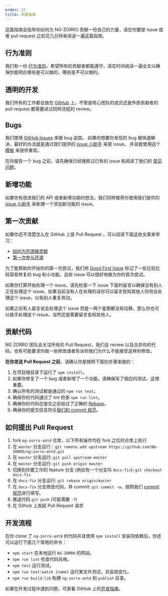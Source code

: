 ```yaml
---
order: 12
title: 贡献指南
---
```


这篇指南会指导你如何为 NG-ZORRO 贡献一份自己的力量，请在你要提 issue 或者 pull request 之前花几分钟来阅读一遍这篇指南。

## 行为准则

我们有一份 [行为准则](https://github.com/NG-ZORRO/ng-zorro-antd/blob/master/CODE_OF_CONDUCT.md)，希望所有的贡献者都能遵守，请花时间阅读一遍全文以确保你能明白哪些是可以做的，哪些是不可以做的。

## 透明的开发

我们所有的工作都会放在 [GitHub](https://github.com/NG-ZORRO/ng-zorro-antd) 上。不管是核心团队的成员还是外部贡献者的 pull request 都需要进过同样流程的 review。

## Bugs

我们使用 [GitHub Issues](https://github.com/NG-ZORRO/ng-zorro-antd/issues) 来做 bug 追踪。 如果你想要你发现的 bug 被快速解决，最好的办法就是通过我们提供的 [issue 小助手](https://ng.ant.design/issue-helper/#/zh) 来提 issue。 并且能使用这个 [模板](https://stackblitz.com/edit/ng-zorro-antd-ivy) 来提供重现。

在你报告一个 bug 之前，请先确保已经搜索过已有的 issue 和阅读了我们的 [常见问题](docs/faq/zh)。

## 新增功能

如果你有改进我们的 API 或者新增功能的想法，我们同样推荐你使用我们提供的 [issue 小助手](https://ng.ant.design/issue-helper/#/zh) 来新建一个添加新功能的 issue。

## 第一次贡献

如果你还不清楚怎么在 GitHub 上提 Pull Request ，可以阅读下面这些文章来学习：

* [如何为开源做贡献](https://opensource.guide/zh-cn/how-to-contribute/)
* [第一次参与开源](https://github.com/firstcontributions/first-contributions/blob/master/translations/README.chs.md)

为了能帮助你开始你的第一次尝试，我们用 [Good First Issue](https://github.com/NG-ZORRO/ng-zorro-antd/labels/good%20first%20issue) 标记了一些比较比较容易修复的 bug 和小功能。这些 issue 可以很好地做为你的首次尝试。

如果你打算开始处理一个 issue，请先检查一下 issue 下面的留言以确保没有别人正在处理这个 issue。如果当前没有人在处理的话你可以留言告知其他人你将会处理这个 issue，以免别人重复劳动。

如果之前有人留言说会处理这个 issue 但是一两个星期都没有动静，那么你也可以接手处理这个 issue，当然还是需要留言告知其他人。

## 贡献代码

NG ZORRO 团队会关注所有的 Pull Request，我们会 review 以及合并你的代码，也有可能要求你做一些修改或者告诉你我们为什么不能接受这样的修改。

**在你发送 Pull Request 之前**，请确认你是按照下面的步骤来做的：

1. 在项目根目录下运行了 `npm install`。
2. 如果你修复了一个 bug 或者新增了一个功能，请确保写了相应的测试，这很重要。
3. 确认所有的测试都是通过的 `npm run test`。
4. 确保你的代码通过了 lint 检查 `npm run lint`。
5. 确保你的代码在提交之前经过了正确的 [Rebase](https://www.digitalocean.com/community/tutorials/how-to-rebase-and-update-a-pull-request)。
6. 确保你的提交信息符合[我们的 commit 规范](https://github.com/NG-ZORRO/ng-zorro-antd/blob/master/CONTRIBUTING.md#-commit-message-guidelines)。


## 如何提出 Pull Request

1. fork `ng-zorro-antd` 仓库，以下所有操作均在 fork 之后的仓库上执行
2. 在 `master` 分支运行：`git remote add upstream https://github.com/NG-ZORRO/ng-zorro-antd.git`
3. 在 `master` 分支运行: `git pull upstream master`
4. 在 `master` 分支运行: `git push origin master`
5. 切换到你要工作的 feature 分支 (例如有一个分支叫 `docs-fix`): `git checkout docs-fix`
6. 在 `docs-fix` 分支运行: `git rebase origin/master`
7. 在 `docs-fix` 分支修改代码，并 commit: `git commit -a`，按照我们 [commit 规范](https://github.com/NG-ZORRO/ng-zorro-antd/blob/master/CONTRIBUTING.md#-commit-message-guidelines)进行填写。
8. 推送代码 `git push` (可能需要 `-f`)
9. 在 Github 上发起 Pull Request 请求

## 开发流程

在你 clone 了 `ng-zorro-antd`  的代码并且使用 `npm install` 安装完依赖后，你还可以运行下面几个常用的命令：

* `npm start` 在本地运行 `NG-ZORRO` 的网站。
* `npm run lint` 检查代码风格。
* `npm test` 运行测试。
* `npm run test:watch [name]` 运行某文件测试，并监视变化。
* `npm run build:lib` 构建 `ng-zorro-antd` 到 `publish` 目录。

如果在开发过程中遇到问题，可查看 GitHub 上的[开发指南](https://github.com/NG-ZORRO/ng-zorro-antd/wiki/%E5%BC%80%E5%8F%91%E6%8C%87%E5%8D%97)。
